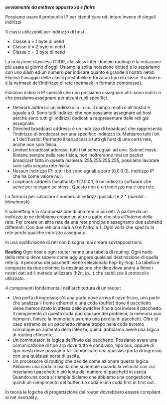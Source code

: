 ***ovviamente da mettere apposto xd e finire***

Possiamo usare il protocollo IP per identificare reti intere invece di singoli indirizzi

3 classi utilizzabili per indirizzo di host
- Classe a = 1 byte di netid
- Classe b = 2 byte di netid
- Classe c = 3 byte di netid

La notazione classless (CIDR, classless inter-domain routing) è la notazione più usata al giorno d'oggi. Usiamo la solita notazione dotted e lo separiamo con uno slash ed un numero per indicare quanto è grande il nostro netid. Elimina l'usaggio delle classi prestabilite e forza un tipo di classe. Il valore n è la netmask dell'indirizzo di rete (netmask in formato compresso).

Esistono indirizzi IP speciali che non possiamo assegnare altri sono indirizzi che possiamo assegnare per alcuni ruoli specifici.
- Network address: un indirizzo ip in cui il campo relativo all'hostid è uguale a 0. Sono tutti indirizzi che non possiamo assegnare ad host perchè sono tutti gli indirizzi dedicati a rappresentare delle reti già assegnate.
- Directed broadcast address: è un indirizzo di broadcast che rappresenta l'indirizzo di brodacast per una specifico indirizzo ip. Mettiamo tutti i bit a 1 dell'hostid. Permette il broadcast a tutti gli host di una certa rete, anche non solo fisica.
- Limited broadcast address: tutti i bit sono uguali ad uno. Subnet mask. Rimane sempre nella rete fisica, non inoltreranno mai un packet broadcast fatto in questa maniera. 255.255.255.255, possiamo lavorare solo sulla singola rete fisica.
- Nessun indirizzo IP: tutti i bit sono uguali a zero (0.0.0.0). Indirizzo IP che ha come valore null.
- Loopback address (localhost): 127.0.0.1, è un indirizzo software che serve per relegare se stessi. Questo non è un indirizzo ma è una rete.

La formula per calcolare il numero di indirizzi possibili è $2$ ^ $(num bit - bit netmask)$

Il subnetting è la scomposizione di una rete in più reti. A partire da un indirizzo ip ne dobbiamo creare un altro a patto che stia all'interno della rete. Per creare un altra rete da una rete principale assegnamo due subnetid differenti. Con due reti una sarà a 0 e l'altro a 1. Ogni volta che spezzo la rete perdo qualche indirizzo assegnato.

In una suddivisione di reti non bisogna mai creare sovrapposizioni.

**Routing**
Ogni host e ogni router hanno una tabella di routing. Ogni nodo della rete ip deve sapere come aggiungere qualsiasi destinazione di quella rete ip. Il percorso dei pacchetti viene selezionato hop-by-hop. La tabella è composta da due colonne; la destinazione che dice dove andrà a finire i nostri dati ed il metodo utilizzato (h2n, ip...) che stabilisce il protocollo utilizzato.

4 componenti fondamentali nell'architettura di un router:
- Una porta di ingresso; c'è una parte dove arriva il cavo fisico, una parte che analizza il frame ethernet e una coda (buffer) dove il pacchetto viene memorizzato in attesa dello switcher fino a poi inviare il pacchetto. Il riempimento di questa coda può causare dei problemi; la memoria può riempirsi, finisce la memoria e avremo una perdita di pacchetti. Oltre al caso estremo se un pacchetto rimane troppo nella coda avremo comunque un aumento della latenza, quindi dobbiamo avere una logica di routing efficiente.
- Un commutator; la logica dell'invio del pacchetto. Possiamo avere una comunicazione di tipo arp dove tutto è condiviso, tipo bus, oppure di tipo mesh dove possiamo far comunicare una qualsiasi porta di ingresso con una qualsiasi porta di uscita.
- Un processore di routing che decide come azionare questa logica. Abbiamo una coda in uscita che si riempie quando la velocità con cui inseriamo i pacchetti è più lenta del numero di pacchetti in uscita. Quando una coda si riempie diciamo che abbiamo una congestione, quindi un riempimento del buffer. La coda è una coda first in first out. 

In teoria le logiche di progettazione del router dovrebbero essere compliant al net neutrality.